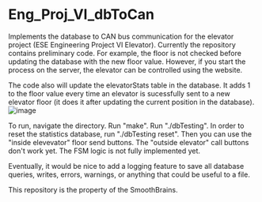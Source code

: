 # Eng_Proj_VI_dbToCan

Implements the database to CAN bus communication for the elevator project (ESE Engineering Project VI Elevator). 
Currently the repository contains preliminary code. For example, the floor is not checked before updating the database with the new floor value. However, if you start the process on the server, the elevator can be controlled using the website.

The code also will update the elevatorStats table in the database. It adds 1 to the floor value every time an elevator is sucessfully sent to a new elevator floor (it does it after updating the current position in the database).![image](https://user-images.githubusercontent.com/56086870/124214760-bf1f2f00-dac0-11eb-9b0d-f7c29e14f60b.png)


To run, navigate the directory. Run "make". Run "./dbTesting". In order to reset the statistics database, run "./dbTesting reset". Then you can use the "inside elevevator" floor send buttons. The "outside elevator" call buttons don't work yet. The FSM logic is not fully implemented yet.

Eventually, it would be nice to add a logging feature to save all database queries, writes, errors, warnings, or anything that could be useful to a file.

This repository is the property of the SmoothBrains.
